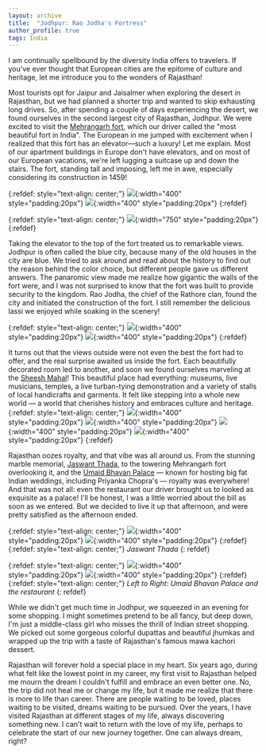 ```yaml
---
layout: archive
title:  "Jodhpur: Rao Jodha's Fortress"
author_profile: true
tags: India
---
```


I am continually spellbound by the diversity India offers to travelers. If you've ever thought that European cities are the epitome of culture and heritage, let me introduce you to the wonders of Rajasthan!

Most tourists opt for Jaipur and Jaisalmer when exploring the desert in Rajasthan, but we had planned a shorter trip and wanted to skip exhausting long drives. So, after spending a couple of days experiencing the desert, we found ourselves in the second largest city of Rajasthan, Jodhpur. We were excited to visit the [Mehrangarh fort](https://en.wikipedia.org/wiki/Mehrangarh), which our driver called the "most beautiful fort in India". The European in me jumped with excitement when I realized that this fort has an elevator—such a luxury! Let me explain. Most of our apartment buildings in Europe don't have elevators, and on most of our European vacations, we're left lugging a suitcase up and down the stairs. The fort, standing tall and imposing, left me in awe, especially considering its construction in 1459!

{:refdef: style="text-align: center;"}
![](/images/Jodhpur1.jpg){:width="400" style="padding:20px"}
![](/images/Jodhpur2.jpg){:width="400" style="padding:20px"}
{:refdef}

{:refdef: style="text-align: center;"}
![](/images/Jodhpur9.jpg){:width="750" style="padding:20px"}
{:refdef}

Taking the elevator to the top of the fort treated us to remarkable views. Jodhpur is often called the blue city, because many of the old houses in the city are blue. We tried to ask around and read about the history to find out the reason behind the color choice, but different people gave us different answers. The panaromic view made me realize how gigantic the walls of the fort were, and I was not surprised to know that the fort was built to provide security to the kingdom. Rao Jodha, the chief of the Rathore clan, found the city and initiated the construction of the fort. I still remember the delicious lassi we enjoyed while soaking in the scenery!

{:refdef: style="text-align: center;"}
![](/images/Jodhpur3.jpg){:width="400" style="padding:20px"}
![](/images/Jodhpur4.jpg){:width="400" style="padding:20px"}
{:refdef}

It turns out that the views outside were not even the best the fort had to offer, and the real surprise awaited us inside the fort. Each beautifully decorated room led to another, and soon we found ourselves marveling at the [Sheesh Mahal](https://www.mehrangarh.org/mehrangarh-2/museum/period-rooms/)! This beautiful place had everything: museums, live musicians, temples, a live turban-tying demonstration and a variety of stalls of local handicrafts and garments. It felt like stepping into a whole new world — a world that cherishes history and embraces culture and heritage.
{:refdef: style="text-align: center;"}
![](/images/Jodhpur5.jpg){:width="400" style="padding:20px"}
![](/images/Jodhpur6.jpg){:width="400" style="padding:20px"}
![](/images/Jodhpur7.jpg){:width="400" style="padding:20px"}
![](/images/Jodhpur8.jpg){:width="400" style="padding:20px"}
{:refdef}

Rajasthan oozes royalty, and that vibe was all around us. From the stunning marble memorial, [Jaswant Thada](https://www.mehrangarh.org/visit/jaswant-thada/), to the towering Mehrangarh fort overlooking it, and the [Umaid Bhavan Palace](https://en.wikipedia.org/wiki/Umaid_Bhawan_Palace) — known for hosting big fat Indian weddings, including Priyanka Chopra's — royalty was everywhere! And that was not all: even the restaurant our driver brought us to looked as exquisite as a palace! I'll be honest, I was a little worried about the bill as soon as we entered. But we decided to live it up that afternoon, and were pretty satisfied as the afternoon ended. 

{:refdef: style="text-align: center;"}
![](/images/Jodhpur10.jpg){:width="400" style="padding:20px"}
![](/images/Jodhpur11.jpg){:width="400" style="padding:20px"}
{:refdef}
{:refdef: style="text-align: center;"}
*Jaswant Thada*
{: refdef}

{:refdef: style="text-align: center;"}
![](/images/Jodhpur12.jpg){:width="400" style="padding:20px"}
![](/images/Jodhpur13.jpg){:width="400" style="padding:20px"}
{:refdef}
{:refdef: style="text-align: center;"}
*Left to Right: Umaid Bhavan Palace and the restaurant*
{: refdef}

While we didn't get much time in Jodhpur, we squeezed in an evening for some shopping. I might sometimes pretend to be all fancy, but deep down, I'm just a middle-class girl who misses the thrill of Indian street shopping. We picked out some gorgeous colorful dupattas and beautiful jhumkas and wrapped up the trip with a taste of Rajasthan's famous mawa kachori dessert.

Rajasthan will forever hold a special place in my heart. Six years ago, during what felt like the lowest point in my career, my first visit to Rajasthan helped me mourn the dream I couldn't fulfill and embrace an even better one. No, the trip did not heal me or change my life, but it made me realize that there is more to life than career. There are people waiting to be loved, places waiting to be visited, dreams waiting to be pursued. Over the years, I have visited Rajasthan at different stages of my life, always discovering something new. I can't wait to return with the love of my life, perhaps to celebrate the start of our new journey together. One can always dream, right?